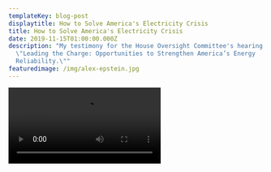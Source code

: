 ```yaml
---
templateKey: blog-post
displaytitle: How to Solve America's Electricity Crisis
title: How to Solve America's Electricity Crisis
date: 2019-11-15T01:00:00.000Z
description: "My testimony for the House Oversight Committee's hearing on
  \"Leading the Charge: Opportunities to Strengthen America’s Energy
  Reliability.\""
featuredimage: /img/alex-epstein.jpg
---
```

![Alex Highlight video](/img/alex-epstein-q-a-highlights-feb-26.mp4)
